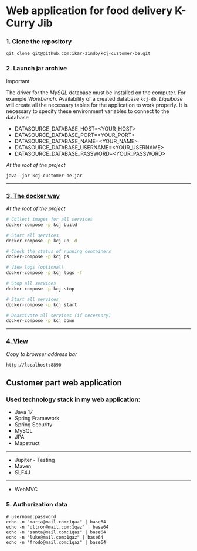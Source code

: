 # Web application for food delivery K-Curry Jib

### 1. Clone the repository

```
git clone git@github.com:ikar-zindo/kcj-customer-be.git
```

### 2. Launch jar archive

> [!IMPORTANT]
> The driver for the *MySQL* database must be installed on the computer.
> For example *Workbench*. Availability of a created database `kcj-db`.
> *Liquibase* will create all the necessary tables for the application to work properly.
> It is necessary to specify these environment variables to connect to the database

- DATASOURCE_DATABASE_HOST=<YOUR_HOST>
- DATASOURCE_DATABASE_PORT=<YOUR_PORT>
- DATASOURCE_DATABASE_NAME=<YOUR_NAME>
- DATASOURCE_DATABASE_USERNAME=<YOUR_USERNAME>
- DATASOURCE_DATABASE_PASSWORD=<YOUR_PASSWORD>

*At the root of the project*

```
java -jar kcj-customer-be.jar
```

---

### [3. The docker way](https://hub.docker.com/repository/docker/ikarzindo/k-curry-jib-customer-app/general)

*At the root of the project*

```bash
# Collect images for all services
docker-compose -p kcj build

# Start all services
docker-compose -p kcj up -d

# Check the status of running containers
docker-compose -p kcj ps

# View logs (optional)
docker-compose -p kcj logs -f

# Stop all services
docker-compose -p kcj stop

# Start all services
docker-compose -p kcj start

# Deactivate all services (if necessary)
docker-compose -p kcj down
```

---

### [4. View](http://localhost:8890)

*Copy to browser address bar*

```
http://localhost:8890
```

## Customer part web application

### Used technology stack in my web application:

- Java 17
- Spring Framework
- Spring Security
- MySQL
- JPA
- Mapstruct

---

- Jupiter - Testing
- Maven
- SLF4J

---

- WebMVC

### 5. Authorization data

```shell
# username:password
echo -n "maria@mail.com:1qaz" | base64
echo -n "ultron@mail.com:1qaz" | base64
echo -n "santa@mail.com:1qaz" | base64
echo -n "luke@mail.com:1qaz" | base64
echo -n "frodo@mail.com:1qaz" | base64
```
